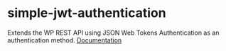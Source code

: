 # simple-jwt-authentication
Extends the WP REST API using JSON Web Tokens Authentication as an authentication method.
[Documentation](https://github.com/jonathan-dejong/simple-jwt-authentication/wiki/Documentation)
